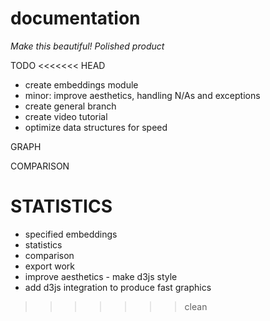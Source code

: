 # documentation
*Make this beautiful! Polished product*

TODO
<<<<<<< HEAD
* create embeddings module
* minor: improve aesthetics, handling N/As and exceptions
* create general branch
* create video tutorial
* optimize data structures for speed 

GRAPH

COMPARISON

STATISTICS
=======
* specified embeddings
* statistics
* comparison
* export work
* improve aesthetics - make d3js style
* add d3js integration to produce fast graphics
>>>>>>> clean
